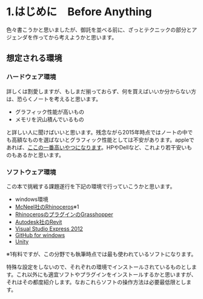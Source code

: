 # 1.はじめに　Before Anything

色々書こうかと思いましたが、御託を並べる前に、ざっとテクニックの部分とアジェンダを作ってから考えようかと思います。

## 想定される環境

### ハードウェア環境
詳しくは割愛しますが、もしまだ揃っておらず、何を買えばいいか分からない方は、恐らくノートを考えると思います。

* グラフィック性能が高いもの
* メモリを沢山積んでいるもの

と詳しい人に聞けばいいと思います。残念ながら2015年時点ではノートの中でも高額なものを選ばないとグラフィック性能としては不安があります。appleであれば、[ここの一番高いやつになります](http://store.apple.com/jp/buy-mac/macbook-pro)。HPやDellなど、これより若干安いものもあるかと思います。

### ソフトウェア環境
この本で挑戦する課題遂行を下記の環境で行っていこうかと思います。

* windows環境
* [McNeel社のRhinoceros](http://www.rhino3d.co.jp/product/price_edu.html#rhino)※1
* [RhinocerosのプラグインのGrasshopper](http://www.grasshopper3d.com/page/download-1)
* [Autodesk社のRevit](http://www.autodesk.com/education/free-software/revit)
* [Visual Studio Express 2012](https://www.microsoft.com/en-us/download/details.aspx?id=34673&ppud=4)
* [GitHub for windows](https://windows.github.com/)
* [Unity](http://japan.unity3d.com/unity/download/)

※1有料ですが、この分野でも執筆時点では最も使われているソフトになります。

特殊な設定をしないので、それぞれの環境でインストールされているものとします。これ以外にも適宜ソフトやプラグインをインストールするかと思いますが、それはその都度紹介します。なおこれらソフトの操作方法は必要最低限とします。




